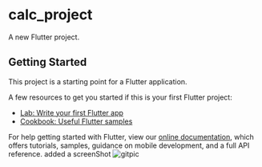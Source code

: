 # calc_project

A new Flutter project.

## Getting Started

This project is a starting point for a Flutter application.

A few resources to get you started if this is your first Flutter project:

- [Lab: Write your first Flutter app](https://flutter.dev/docs/get-started/codelab)
- [Cookbook: Useful Flutter samples](https://flutter.dev/docs/cookbook)

For help getting started with Flutter, view our
[online documentation](https://flutter.dev/docs), which offers tutorials,
samples, guidance on mobile development, and a full API reference.
added a screenShot
![gitpic](https://user-images.githubusercontent.com/66825194/95017525-b55fbc80-0651-11eb-9e7e-1ebd68b2fc39.png)

